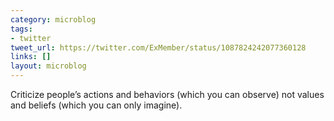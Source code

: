 ```yaml
---
category: microblog
tags:
- twitter
tweet_url: https://twitter.com/ExMember/status/1087824242077360128
links: []
layout: microblog
---
```

Criticize people’s actions and behaviors (which you can observe) not values and beliefs (which you can only imagine).
